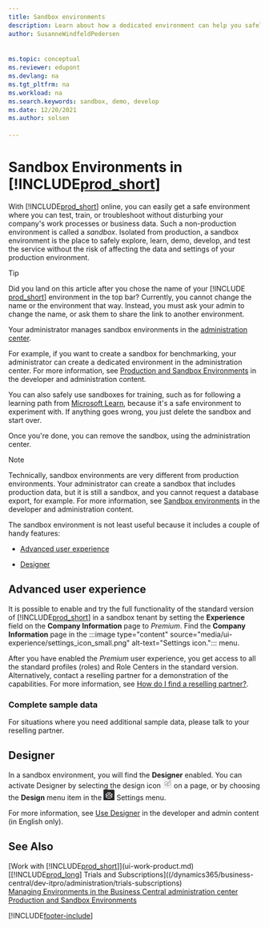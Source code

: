 ```yaml
---
title: Sandbox environments
description: Learn about how a dedicated environment can help you safely explore, learn, demo, develop, troubleshoot, and test Business Central.
author: SusanneWindfeldPedersen


ms.topic: conceptual
ms.reviewer: edupont
ms.devlang: na
ms.tgt_pltfrm: na
ms.workload: na
ms.search.keywords: sandbox, demo, develop
ms.date: 12/20/2021
ms.author: solsen

---
```

# Sandbox Environments in [!INCLUDE[prod_short](includes/prod_short.md)]

With [!INCLUDE[prod_short](includes/prod_short.md)] online, you can easily get a safe environment where you can test, train, or troubleshoot without disturbing your company's work processes or business data. Such a non-production environment is called a *sandbox*. Isolated from production, a sandbox environment is the place to safely explore, learn, demo, develop, and test the service without the risk of affecting the data and settings of your production environment.  

> [!TIP]
> Did you land on this article after you chose the name of your [!INCLUDE [prod_short](includes/prod_short.md)] environment in the top bar? Currently, you cannot change the name or the environment that way. Instead, you must ask your admin to change the name, or ask them to share the link to another environment.

Your administrator manages sandbox environments in the [administration center](/dynamics365/business-central/dev-itpro/administration/tenant-admin-center-environments?toc=/dynamics365/business-central/toc.json).  

For example, if you want to create a sandbox for benchmarking, your administrator can create a dedicated environment in the administration center. For more information, see [Production and Sandbox Environments](/dynamics365/business-central/dev-itpro/administration/environment-types) in the developer and administration content.  

You can also safely use sandboxes for training, such as for following a learning path from [Microsoft Learn](/learn/dynamics365/business-central?WT.mc_id=dyn365bc_landingpage-docs), because it's a safe environment to experiment with. If anything goes wrong, you just delete the sandbox and start over.  

Once you're done, you can remove the sandbox, using the administration center.  

> [!NOTE]
> Technically, sandbox environments are very different from production environments. Your administrator can create a sandbox that includes production data, but it is still a sandbox, and you cannot request a database export, for example. For more information, see [Sandbox environments](/dynamics365/business-central/dev-itpro/administration/environment-types#sandbox-environments) in the developer and administration content.

The sandbox environment is not least useful because it includes a couple of handy features:

* [Advanced user experience](#advanced-user-experience)  
<!--* [Complete sample data](#complete-sample-data)  -->
* [Designer](#designer)  

## Advanced user experience

It is possible to enable and try the full functionality of the standard version of [!INCLUDE[prod_short](includes/prod_short.md)] in a sandbox tenant by setting the **Experience** field on the **Company Information** page to *Premium*. Find the **Company Information** page in the :::image type="content" source="media/ui-experience/settings_icon_small.png" alt-text="Settings icon."::: menu.  

After you have enabled the *Premium* user experience, you get access to all the standard profiles (roles) and Role Centers in the standard version. Alternatively, contact a reselling partner for a demonstration of the capabilities. For more information, see [How do I find a reselling partner?](across-faq.yml#how-do-i-find-a-reselling-partner).  

### Complete sample data

For situations where you need additional sample data, please talk to your reselling partner.
<!-- In the sandbox environment, you can also create a new company with the **Advanced Evaluation - Complete Sample Data** option so that you can take training or step through walkthroughs that require additional sample data, such as [Walkthrough: Receiving and Putting Away in Basic Warehouse Configurations](walkthrough-receiving-and-putting-away-in-basic-warehousing.md).   -->

<!--#### To create a company with complete sample data in a sandbox

1. Choose the ![Lightbulb that opens the Tell Me feature.](media/ui-search/search_small.png "Tell me what you want to do") icon, enter **Companies**, and then choose the related link.  
2. Choose the **New** action, and then choose **Create New Company**.  
3. In the **Assisted Setup for Creating a Company** page, choose **Next**.  
4. Specify a name for the new company, and then, in the **Select the data and setup to get started** field, choose **Advanced Evaluation - Complete Sample Data**.  
5. Complete the rest of the assisted setup guide.  

When the assisted setup guide completes, you can start exploring the new company with the complete sample data. For more information, see [Creating New Companies in [!INCLUDE[prod_short](includes/prod_short.md)]](about-new-company.md).  -->

## Designer

In a sandbox environment, you will find the **Designer** enabled. You can activate Designer by selecting the design icon ![Designer.](./media/across-sandbox/sandbox-inclient-design-icon.png) on a page, or by choosing the **Design** menu item in the ![Settings](media/ui-experience/settings_icon_small.png) Settings menu.  

For more information, see [Use Designer](/dynamics365/business-central/dev-itpro/developer/devenv-inclient-designer) in the developer and admin content (in English only).  

<!-- ![In-client Designer.](./media/across-sandbox/sandbox-inclient-designer.png) -->

## See Also

[Work with [!INCLUDE[prod_short](includes/prod_short.md)]](ui-work-product.md)  
[[!INCLUDE[prod_long](includes/prod_long.md)] Trials and Subscriptions]((/dynamics365/business-central/dev-itpro/administration/trials-subscriptions)  
[Managing Environments in the Business Central administration center](/dynamics365/business-central/dev-itpro/administration/tenant-admin-center-environments)  
[Production and Sandbox Environments](/dynamics365/business-central/dev-itpro/administration/environment-types)  


[!INCLUDE[footer-include](includes/footer-banner.md)]

